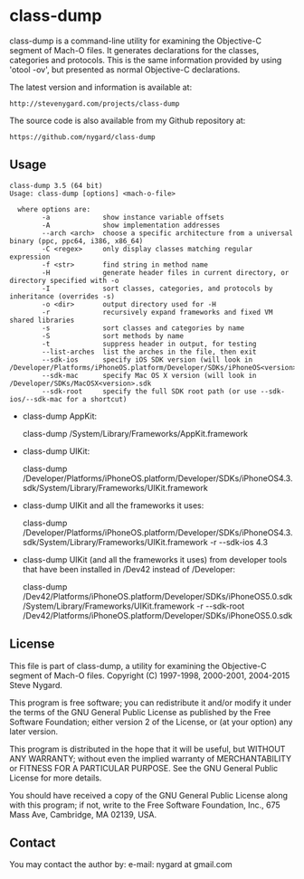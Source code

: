 class-dump
==========

class-dump is a command-line utility for examining the Objective-C
segment of Mach-O files.  It generates declarations for the classes,
categories and protocols.  This is the same information provided by
using 'otool -ov', but presented as normal Objective-C declarations.

The latest version and information is available at:

    http://stevenygard.com/projects/class-dump

The source code is also available from my Github repository at:

    https://github.com/nygard/class-dump

Usage
-----

    class-dump 3.5 (64 bit)
    Usage: class-dump [options] <mach-o-file>

      where options are:
            -a             show instance variable offsets
            -A             show implementation addresses
            --arch <arch>  choose a specific architecture from a universal binary (ppc, ppc64, i386, x86_64)
            -C <regex>     only display classes matching regular expression
            -f <str>       find string in method name
            -H             generate header files in current directory, or directory specified with -o
            -I             sort classes, categories, and protocols by inheritance (overrides -s)
            -o <dir>       output directory used for -H
            -r             recursively expand frameworks and fixed VM shared libraries
            -s             sort classes and categories by name
            -S             sort methods by name
            -t             suppress header in output, for testing
            --list-arches  list the arches in the file, then exit
            --sdk-ios      specify iOS SDK version (will look in /Developer/Platforms/iPhoneOS.platform/Developer/SDKs/iPhoneOS<version>.sdk
            --sdk-mac      specify Mac OS X version (will look in /Developer/SDKs/MacOSX<version>.sdk
            --sdk-root     specify the full SDK root path (or use --sdk-ios/--sdk-mac for a shortcut)

- class-dump AppKit:

    class-dump /System/Library/Frameworks/AppKit.framework

- class-dump UIKit:

    class-dump /Developer/Platforms/iPhoneOS.platform/Developer/SDKs/iPhoneOS4.3.sdk/System/Library/Frameworks/UIKit.framework

- class-dump UIKit and all the frameworks it uses:

    class-dump /Developer/Platforms/iPhoneOS.platform/Developer/SDKs/iPhoneOS4.3.sdk/System/Library/Frameworks/UIKit.framework -r --sdk-ios 4.3

- class-dump UIKit (and all the frameworks it uses) from developer tools that have been installed in /Dev42 instead of /Developer:

    class-dump /Dev42/Platforms/iPhoneOS.platform/Developer/SDKs/iPhoneOS5.0.sdk/System/Library/Frameworks/UIKit.framework -r --sdk-root /Dev42/Platforms/iPhoneOS.platform/Developer/SDKs/iPhoneOS5.0.sdk


License
-------

This file is part of class-dump, a utility for examining the
Objective-C segment of Mach-O files.
Copyright (C) 1997-1998, 2000-2001, 2004-2015 Steve Nygard.

This program is free software; you can redistribute it and/or modify
it under the terms of the GNU General Public License as published by
the Free Software Foundation; either version 2 of the License, or
(at your option) any later version.

This program is distributed in the hope that it will be useful,
but WITHOUT ANY WARRANTY; without even the implied warranty of
MERCHANTABILITY or FITNESS FOR A PARTICULAR PURPOSE.  See the
GNU General Public License for more details.

You should have received a copy of the GNU General Public License
along with this program; if not, write to the Free Software
Foundation, Inc., 675 Mass Ave, Cambridge, MA 02139, USA.

Contact
-------

You may contact the author by:
   e-mail:  nygard at gmail.com
